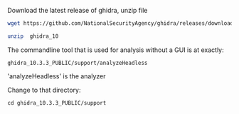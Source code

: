 


Download the latest release of ghidra,
unzip file 
```bash
wget https://github.com/NationalSecurityAgency/ghidra/releases/download/Ghidra_10.3.3_build/ghidra_10.3.3_PUBLIC_20230829.zip

unzip  ghidra_10
```


The commandline tool that is used for analysis without a GUI is at exactly:
```
ghidra_10.3.3_PUBLIC/support/analyzeHeadless
```
'analyzeHeadless' is the analyzer



Change to that directory:
```
cd ghidra_10.3.3_PUBLIC/support
```








